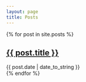 ```yaml
---
layout: page
title: Posts
---
```


<div class="post-titles">
  {% for post in site.posts %}
  <div>
    <h2 class="post-title">
      <a href="{{ post.url }}">
        {{ post.title }}
      </a>
    </h2>
    <span class="post-date">{{ post.date | date_to_string }}</span>
  </div>
  {% endfor %}
</div>

